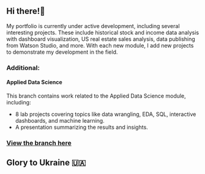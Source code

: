 ## Hi there!👋 
My portfolio is currently under active development, including several interesting projects. These include historical stock and income data analysis with dashboard visualization, US real estate sales analysis, data publishing from Watson Studio, and more. With each new module, I add new projects to demonstrate my development in the field.

### Additional:
#### Applied Data Science
This branch contains work related to the Applied Data Science module, including:
- 8 lab projects covering topics like data wrangling, EDA, SQL, interactive dashboards, and machine learning.
- A presentation summarizing the results and insights.

### [View the branch here](https://github.com/HannaHrekova/Coursera_AI/tree/Applied_Data_Science)

## Glory to Ukraine 🇺🇦
